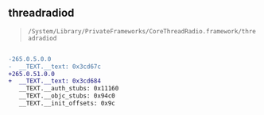 ## threadradiod

> `/System/Library/PrivateFrameworks/CoreThreadRadio.framework/threadradiod`

```diff

-265.0.5.0.0
-  __TEXT.__text: 0x3cd67c
+265.0.51.0.0
+  __TEXT.__text: 0x3cd684
   __TEXT.__auth_stubs: 0x11160
   __TEXT.__objc_stubs: 0x94c0
   __TEXT.__init_offsets: 0x9c

```
